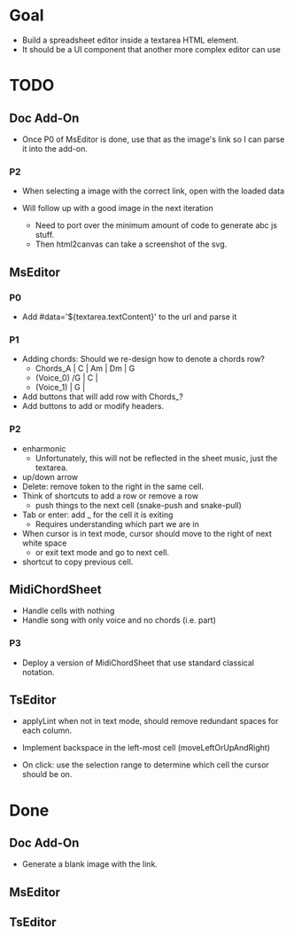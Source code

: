 # Goal

- Build a spreadsheet editor inside a textarea HTML element.
- It should be a UI component that another more complex editor can use

# TODO

## Doc Add-On

- Once P0 of MsEditor is done, use that as the image's link so I can parse it into the add-on.

### P2
- When selecting a image with the correct link, open with the loaded data

- Will follow up with a good image in the next iteration
  - Need to port over the minimum amount of code to generate abc js stuff.
  - Then html2canvas can take a screenshot of the svg.

## MsEditor

### P0
- Add #data='${textarea.textContent}' to the url and parse it

### P1

- Adding chords: Should we re-design how to denote a chords row?
  - Chords_A    | C  | Am | Dm | G
  - (Voice_0) /G | C  |
  - (Voice_1)    | G  |
- Add buttons that will add row with Chords_?
- Add buttons to add or modify headers.

### P2

- enharmonic
  - Unfortunately, this will not be reflected in the sheet music, just the textarea.
- up/down arrow
- Delete: remove token to the right in the same cell.
- Think of shortcuts to add a row or remove a row
  - push things to the next cell (snake-push and snake-pull)
- Tab or enter: add _ for the cell it is exiting
  - Requires understanding which part we are in
- When cursor is in text mode, cursor should move to the right of next white space
  - or exit text mode and go to next cell.
- shortcut to copy previous cell.

## MidiChordSheet

- Handle cells with nothing
- Handle song with only voice and no chords (i.e. part)

### P3
- Deploy a version of MidiChordSheet that use standard classical notation.

## TsEditor
- applyLint when not in text mode, should remove redundant spaces for each column.

- Implement backspace in the left-most cell (moveLeftOrUpAndRight)
- On click: use the selection range to determine which cell the cursor should be on.

# Done
## Doc Add-On
- Generate a blank image with the link.

## MsEditor

## TsEditor